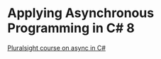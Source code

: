 # Applying Asynchronous Programming in C# 8
[Pluralsight course on async in C#](https://app.pluralsight.com/library/courses/applying-asynchronous-programming-c-sharp/table-of-contents)